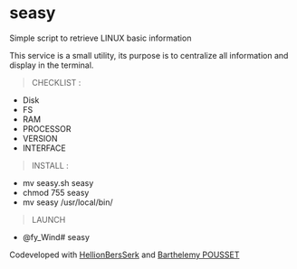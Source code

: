 # seasy

Simple script to retrieve LINUX basic information

This service is a small utility, its purpose is to centralize all information and display in the terminal.

> CHECKLIST :
- Disk  
- FS
- RAM
- PROCESSOR 
- VERSION 
- INTERFACE

> INSTALL :
- mv seasy.sh seasy
- chmod 755 seasy
- mv seasy /usr/local/bin/

> LAUNCH
- @fy_Wind# seasy

Codeveloped with [HellionBersSerk](https://github.com/HellionBerSSerK) and [Barthelemy POUSSET](https://github.com/barthelemypousset)
